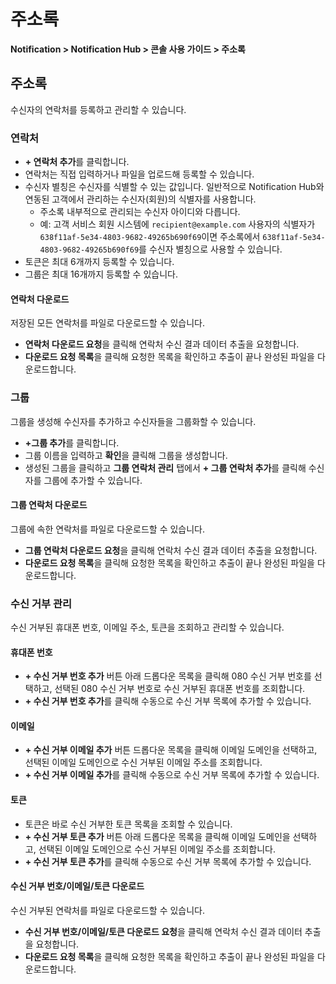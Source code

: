 <style>
.page__rnb .lst_rnb_item .rnb_item:first-of-type a {
    display: inline !important;
}
</style>
<h1>주소록</h1>

**Notification > Notification Hub > 콘솔 사용 가이드 > 주소록**



## 주소록

수신자의 연락처를 등록하고 관리할 수 있습니다.

### 연락처

* **+ 연락처 추가**를 클릭합니다.
* 연락처는 직접 입력하거나 파일을 업로드해 등록할 수 있습니다.
* 수신자 별칭은 수신자를 식별할 수 있는 값입니다. 일반적으로 Notification Hub와 연동된 고객에서 관리하는 수신자(회원)의 식별자를 사용합니다.
    * 주소록 내부적으로 관리되는 수신자 아이디와 다릅니다.
    * 예: 고객 서비스 회원 시스템에 `recipient@example.com` 사용자의 식별자가 `638f11af-5e34-4803-9682-49265b690f69`이면 주소록에서 `638f11af-5e34-4803-9682-49265b690f69`를 수신자 별칭으로 사용할 수 있습니다.
* 토큰은 최대 6개까지 등록할 수 있습니다.
* 그룹은 최대 16개까지 등록할 수 있습니다.

#### 연락처 다운로드
저장된 모든 연락처를 파일로 다운로드할 수 있습니다.

* **연락처 다운로드 요청**을 클릭해 연락처 수신 결과 데이터 추출을 요청합니다.
* **다운로드 요청 목록**을 클릭해 요청한 목록을 확인하고 추출이 끝나 완성된 파일을 다운로드합니다.

### 그룹

그룹을 생성해 수신자를 추가하고 수신자들을 그룹화할 수 있습니다.

* **+그룹 추가**를 클릭합니다.
* 그룹 이름을 입력하고 **확인**을 클릭해 그룹을 생성합니다.
* 생성된 그룹을 클릭하고 **그룹 연락처 관리** 탭에서 **+ 그룹 연락처 추가**를 클릭해 수신자를 그룹에 추가할 수 있습니다.

#### 그룹 연락처 다운로드
그룹에 속한 연락처를 파일로 다운로드할 수 있습니다.

* **그룹 연락처 다운로드 요청**을 클릭해 연락처 수신 결과 데이터 추출을 요청합니다.
* **다운로드 요청 목록**을 클릭해 요청한 목록을 확인하고 추출이 끝나 완성된 파일을 다운로드합니다.


### 수신 거부 관리

수신 거부된 휴대폰 번호, 이메일 주소, 토큰을 조회하고 관리할 수 있습니다.

#### 휴대폰 번호

* **+ 수신 거부 번호 추가** 버튼 아래 드롭다운 목록을 클릭해 080 수신 거부 번호를 선택하고, 선택된 080 수신 거부 번호로 수신 거부된 휴대폰 번호를 조회합니다.
* **+ 수신 거부 번호 추가**를 클릭해 수동으로 수신 거부 목록에 추가할 수 있습니다.

#### 이메일

* **+ 수신 거부 이메일 추가** 버튼 드롭다운 목록을 클릭해 이메일 도메인을 선택하고, 선택된 이메일 도메인으로 수신 거부된 이메일 주소를 조회합니다.
* **+ 수신 거부 이메일 추가**를 클릭해 수동으로 수신 거부 목록에 추가할 수 있습니다.


#### 토큰

* 토큰은 바로 수신 거부한 토큰 목록을 조회할 수 있습니다.
* **+ 수신 거부 토큰 추가** 버튼 아래 드롭다운 목록을 클릭해 이메일 도메인을 선택하고, 선택된 이메일 도메인으로 수신 거부된 이메일 주소를 조회합니다.
* **+ 수신 거부 토큰 추가**를 클릭해 수동으로 수신 거부 목록에 추가할 수 있습니다.

#### 수신 거부 번호/이메일/토큰 다운로드
수신 거부된 연락처를 파일로 다운로드할 수 있습니다.

* **수신 거부 번호/이메일/토큰 다운로드 요청**을 클릭해 연락처 수신 결과 데이터 추출을 요청합니다.
* **다운로드 요청 목록**을 클릭해 요청한 목록을 확인하고 추출이 끝나 완성된 파일을 다운로드합니다.
